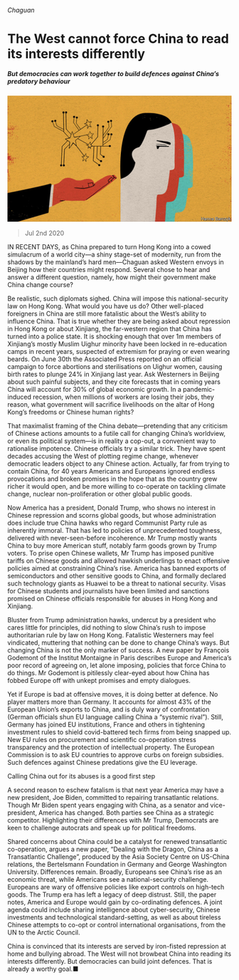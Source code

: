 ###### Chaguan

# The West cannot force China to read its interests differently 

##### But democracies can work together to build defences against China’s predatory behaviour 

![image](images/20200704_CND000_0.jpg) 

> Jul 2nd 2020 

IN RECENT DAYS, as China prepared to turn Hong Kong into a cowed simulacrum of a world city—a shiny stage-set of modernity, run from the shadows by the mainland’s hard men—Chaguan asked Western envoys in Beijing how their countries might respond. Several chose to hear and answer a different question, namely, how might their government make China change course?

Be realistic, such diplomats sighed. China will impose this national-security law on Hong Kong. What would you have us do? Other well-placed foreigners in China are still more fatalistic about the West’s ability to influence China. That is true whether they are being asked about repression in Hong Kong or about Xinjiang, the far-western region that China has turned into a police state. It is shocking enough that over 1m members of Xinjiang’s mostly Muslim Uighur minority have been locked in re-education camps in recent years, suspected of extremism for praying or even wearing beards. On June 30th the Associated Press reported on an official campaign to force abortions and sterilisations on Uighur women, causing birth rates to plunge 24% in Xinjiang last year. Ask Westerners in Beijing about such painful subjects, and they cite forecasts that in coming years China will account for 30% of global economic growth. In a pandemic-induced recession, when millions of workers are losing their jobs, they reason, what government will sacrifice livelihoods on the altar of Hong Kong’s freedoms or Chinese human rights?


That maximalist framing of the China debate—pretending that any criticism of Chinese actions amounts to a futile call for changing China’s worldview, or even its political system—is in reality a cop-out, a convenient way to rationalise impotence. Chinese officials try a similar trick. They have spent decades accusing the West of plotting regime change, whenever democratic leaders object to any Chinese action. Actually, far from trying to contain China, for 40 years Americans and Europeans ignored endless provocations and broken promises in the hope that as the country grew richer it would open, and be more willing to co-operate on tackling climate change, nuclear non-proliferation or other global public goods.

Now America has a president, Donald Trump, who shows no interest in Chinese repression and scorns global goods, but whose administration does include true China hawks who regard Communist Party rule as inherently immoral. That has led to policies of unprecedented toughness, delivered with never-seen-before incoherence. Mr Trump mostly wants China to buy more American stuff, notably farm goods grown by Trump voters. To prise open Chinese wallets, Mr Trump has imposed punitive tariffs on Chinese goods and allowed hawkish underlings to enact offensive policies aimed at constraining China’s rise. America has banned exports of semiconductors and other sensitive goods to China, and formally declared such technology giants as Huawei to be a threat to national security. Visas for Chinese students and journalists have been limited and sanctions promised on Chinese officials responsible for abuses in Hong Kong and Xinjiang.

Bluster from Trump administration hawks, undercut by a president who cares little for principles, did nothing to slow China’s rush to impose authoritarian rule by law on Hong Kong. Fatalistic Westerners may feel vindicated, muttering that nothing can be done to change China’s ways. But changing China is not the only marker of success. A new paper by François Godemont of the Institut Montaigne in Paris describes Europe and America’s poor record of agreeing on, let alone imposing, policies that force China to do things. Mr Godemont is pitilessly clear-eyed about how China has fobbed Europe off with unkept promises and empty dialogues.

Yet if Europe is bad at offensive moves, it is doing better at defence. No player matters more than Germany. It accounts for almost 43% of the European Union’s exports to China, and is duly wary of confrontation (German officials shun EU language calling China a “systemic rival”). Still, Germany has joined EU institutions, France and others in tightening investment rules to shield covid-battered tech firms from being snapped up. New EU rules on procurement and scientific co-operation stress transparency and the protection of intellectual property. The European Commission is to ask EU countries to approve curbs on foreign subsidies. Such defences against Chinese predations give the EU leverage.

Calling China out for its abuses is a good first step

A second reason to eschew fatalism is that next year America may have a new president, Joe Biden, committed to repairing transatlantic relations. Though Mr Biden spent years engaging with China, as a senator and vice-president, America has changed. Both parties see China as a strategic competitor. Highlighting their differences with Mr Trump, Democrats are keen to challenge autocrats and speak up for political freedoms.

Shared concerns about China could be a catalyst for renewed transatlantic co-operation, argues a new paper, “Dealing with the Dragon, China as a Transatlantic Challenge”, produced by the Asia Society Centre on US-China relations, the Bertelsmann Foundation in Germany and George Washington University. Differences remain. Broadly, Europeans see China’s rise as an economic threat, while Americans see a national-security challenge. Europeans are wary of offensive policies like export controls on high-tech goods. The Trump era has left a legacy of deep distrust. Still, the paper notes, America and Europe would gain by co-ordinating defences. A joint agenda could include sharing intelligence about cyber-security, Chinese investments and technological standard-setting, as well as about tireless Chinese attempts to co-opt or control international organisations, from the UN to the Arctic Council.

China is convinced that its interests are served by iron-fisted repression at home and bullying abroad. The West will not browbeat China into reading its interests differently. But democracies can build joint defences. That is already a worthy goal.■

